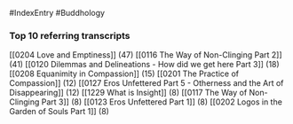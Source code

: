 #IndexEntry #Buddhology

### Top 10 referring transcripts
[[0204 Love and Emptiness]] (47)
[[0116 The Way of Non-Clinging Part 2]] (41)
[[0120 Dilemmas and Delineations - How did we get here Part 3]] (18)
[[0208 Equanimity in Compassion]] (15)
[[0201 The Practice of Compassion]] (12)
[[0127 Eros Unfettered Part 5 - Otherness and the Art of Disappearing]] (12)
[[1229 What is Insight]] (8)
[[0117 The Way of Non-Clinging Part 3]] (8)
[[0123 Eros Unfettered Part 1]] (8)
[[0202 Logos in the Garden of Souls Part 1]] (8)

